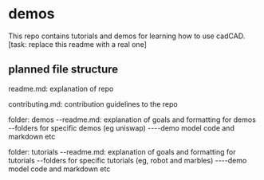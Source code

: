 # demos
This repo contains tutorials and demos for learning how to use cadCAD. [task: replace this readme with a real one]


## planned file structure

readme.md: explanation of repo

contributing.md: contribution guidelines to the repo

folder: demos
--readme.md: explanation of goals and formatting for demos
--folders for specific demos (eg uniswap)
----demo model code and markdown etc


folder: tutorials
--readme.md: explanation of goals and formatting for tutorials
--folders for specific tutorials (eg, robot and marbles)
----demo model code and markdown etc
